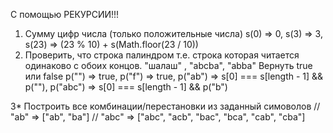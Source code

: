 С помощью РЕКУРСИИ!!!
1. Сумму цифр числа (только положительные числа)
  s(0) => 0, s(3) => 3, s(23) => (23 % 10) + s(Math.floor(23 / 10))
2. Проверить, что строка палиндром т.е. строка которая читается одинаково с обоих концов. 
  "шалаш" , "abcba", "abba"
  Вернуть true или false
  p("") => true, p("f") => true, p("ab") => s[0] === s[length - 1] && p(""), p("abc") => s[0] === s[length - 1] && p("b")

3* Построить все комбинации/перестановки из заданный симоволов
  // "ab" => ["ab", "ba"]
  // "abc" => ["abc", "acb", "bac", "bca", "cab", "cba"]
